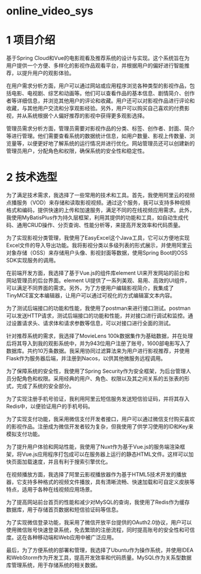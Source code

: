 # online_video_sys
# 1 项目介绍
基于Spring Cloud和Vue的电影观看及推荐系统的设计与实现。这个系统旨在为用户提供一个方便、多样化的影视作品观看平台，并根据用户的偏好进行智能推荐，以提升用户的观影体验。

在用户需求分析方面，用户可以通过网站或应用程序浏览各种类型的影视作品，包括电影、电视剧、综艺和动画等。他们可以查看作品的基本信息、剧情简介、创作者等详细信息，并浏览其他用户的评论和收藏。用户还可以对影视作品进行评论和收藏，与其他用户交流和分享观影经验。另外，用户可以购买自己喜欢的付费影视，并从系统根据个人偏好推荐的影视中获得更多观影选择。

管理员需求分析方面，管理员需要对影视作品的分类、标签、创作者、封面、简介等进行管理。他们需要查看系统的数据统计信息，如用户数量、影视上传数量、浏览量等，以便更好地了解系统的运行情况并进行优化。网站管理员还可以创建新的管理员用户，分配角色和权限，确保系统的安全性和稳定性。
# 2 技术选型
为了满足技术需求，我选择了一些常用的技术和工具。首先，我使用阿里云的视频点播服务（VOD）来存储和读取影视视频。通过这个服务，我可以支持多种视频格式和编码，提供快速的上传和加速服务，满足不同的在线视频应用需求。此外，我使用MyBatisPlus作为持久层框架，利用其提供的功能和工具，如自动生成代码、通用CRUD操作、分页查询、性能分析等，来提高开发效率和代码质量。

为了实现影视分类管理，我使用了EasyExcel这个Java工具，它可以方便地实现Excel文件的导入导出功能。我将影视分类以多级列表的形式展示，并使用阿里云对象存储（OSS）来存储用户头像、影视封面等数据，使用Spring Boot的OSS SDK实现服务的调用。

在前端开发方面，我选择了基于Vue.js的组件库element UI来开发网站的前台和网站管理员的后台界面。element UI提供了一系列美观、易用、高效的UI组件，可以满足不同界面的需求。另外，为了方便用户编辑影视简介，我集成了TinyMCE富文本编辑器，让用户可以通过可视化的方式编辑富文本内容。

为了测试后端接口的功能和性能，我使用了postman来进行接口测试。postman可以发送HTTP请求，测试后端接口的功能和性能，并对接口进行调试和监控。通过设置请求头、请求体和请求参数等信息，可以对接口进行全面的测试。

针对推荐系统的需求，我选择了MovieLens 100k数据集作为基础数据，并在处理后将其导入到我的观影系统中，并为943位用户注册了账号，1600部电影写入了数据库。共约10万条数据。我采用协同过滤算法来为用户进行影视推荐，并使用Flask作为服务器后端，并注册到Nacos，以供其他微服务远程调用。

为了保障系统的安全性，我使用了Spring Security作为安全框架，为后台管理人员分配角色和权限。采用经典的用户、角色、权限以及其之间关系的五张表的形式，完成了系统的安全部分。

为了实现注册手机号验证，我利用阿里云短信服务发送短信验证码，并将其存入Redis中，以便验证用户的手机号码。

为了实现支付功能，我采用微信支付开发者接口，用户可以通过微信支付购买喜欢的影视作品。注册成为微信开发者较为复杂，但我使用了供学习使用的ID和Key来模拟支付功能。

为了提升用户体验和网站性能，我使用了Nuxt作为基于Vue.js的服务端渲染框架，将Vue.js应用程序打包成可以在服务器上运行的静态HTML文件。这样可以加快页面加载速度，并且有利于搜索引擎优化。

在视频播放方面，我选择了阿里云影视播放器作为基于HTML5技术开发的播放器，它支持多种格式的视频文件播放，具有清晰流畅、快速加载和可自定义皮肤等特点，适用于各种在线视频应用场景。

为了提高网站前台首页的性能和减少对MySQL的查询，我使用了Redis作为缓存数据库，用于存储首页数据和短信验证码等信息。

为了实现微信登录功能，我采用了微信开放平台提供的OAuth2.0协议，用户可以使用微信账号快速登录系统，免去繁琐的注册流程，同时提高账号的安全性和可信度。这在各种移动端和Web应用中被广泛应用。

最后，为了方便系统的部署和管理，我选择了Ubuntu作为操作系统，并使用IDEA和WebStorm作为开发工具，提高开发效率和代码质量。MySQL作为关系型数据库管理系统，用于存储系统的相关数据。

